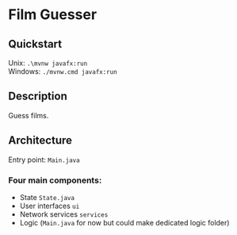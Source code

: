 # Film Guesser

## Quickstart

Unix: `.\mvnw javafx:run`  
Windows: `./mvnw.cmd javafx:run`  

## Description

Guess films.

## Architecture

Entry point: `Main.java`

### Four main components:
- State `State.java`
- User interfaces `ui`
- Network services `services`
- Logic (`Main.java` for now but could make dedicated logic folder)
